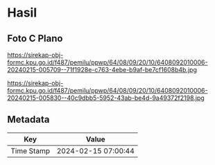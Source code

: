 # Hasil

## Foto C Plano

https://sirekap-obj-formc.kpu.go.id/f487/pemilu/ppwp/64/08/09/20/10/6408092010006-20240215-005709--71f1928e-c763-4ebe-b9af-be7cf1608b4b.jpg

https://sirekap-obj-formc.kpu.go.id/f487/pemilu/ppwp/64/08/09/20/10/6408092010006-20240215-005830--40c9dbb5-5952-43ab-be4d-9a49372f2198.jpg


## Metadata

| Key        | Value               |
| ---------- | ------------------- |
| Time Stamp | 2024-02-15 07:00:44 |



